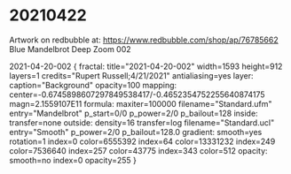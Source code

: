 # 20210422
Artwork on redbubble at: https://www.redbubble.com/shop/ap/76785662
Blue Mandelbrot Deep Zoom 002

2021-04-20-002 {
fractal:
  title="2021-04-20-002" width=1593 height=912 layers=1
  credits="Rupert Russell;4/21/2021" antialiasing=yes
layer:
  caption="Background" opacity=100
mapping:
  center=-0.6745898607297849538417/-0.4652354752255640874175
  magn=2.1559107E11
formula:
  maxiter=100000 filename="Standard.ufm" entry="Mandelbrot"
  p_start=0/0 p_power=2/0 p_bailout=128
inside:
  transfer=none
outside:
  density=16 transfer=log filename="Standard.ucl" entry="Smooth"
  p_power=2/0 p_bailout=128.0
gradient:
  smooth=yes rotation=1 index=0 color=6555392 index=64 color=13331232
  index=249 color=7536640 index=257 color=43775 index=343 color=512
opacity:
  smooth=no index=0 opacity=255
}
